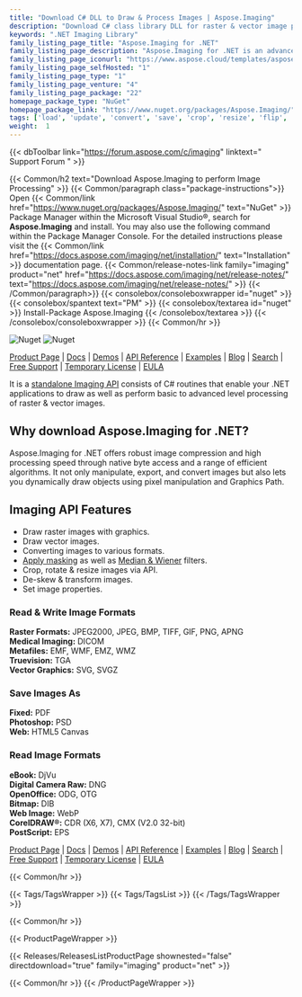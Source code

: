 ```yaml
---
title: "Download C# DLL to Draw & Process Images | Aspose.Imaging"
description: "Download C# class library DLL for raster & vector image processing. Work with CorelDRAW®, Photoshop®, Truevision, eBook, Medical, Raw image format via .NET API."
keywords: ".NET Imaging Library"
family_listing_page_title: "Aspose.Imaging for .NET"
family_listing_page_description: "Aspose.Imaging for .NET is an advanced image processing API that allows the developers to create, edit, draw or convert images in their .NET applications. It works independent of other applications, and allows saving to Adobe PhotoShop® native format without having PhotoShop application or any other image editor installed on the machine."
family_listing_page_iconurl: "https://www.aspose.cloud/templates/aspose/App_Themes/V3/images/imaging/272x272/aspose_imaging-for-net-min.png"
family_listing_page_selfHosted: "1"
family_listing_page_type: "1"
family_listing_page_venture: "4"
family_listing_page_package: "22"
homepage_package_type: "NuGet"
homepage_package_link: "https://www.nuget.org/packages/Aspose.Imaging/"
tags: ['load', 'update', 'convert', 'save', 'crop', 'resize', 'flip', 'rotate', 'image', 'image-server', 'image-service', 'image-to-svg', 'gif', 'gif-to-tiff', 'jpeg', 'png', 'png-to-pdf', 'svg', 'svg-to-bmp', 'svg-to-png', 'svgz', 'tiff', 'html5', 'tga', 'eps', 'canvas', 'filter', 'deskew', 'masking', 'compress', 'compose', 'merge', 'photo-book', 'collage-make', 'Aspose', 'Aspose.Imaging', 'Aspose.Total', 'Conholdate', 'Conholdate.Total', 'C#', 'API', 'C#', 'library', 'ASP.NET', 'Component', 'photo', 'animation-edit', 'metafile', '.NET', 'Core', 'netcore', 'netframework', 'cross-platform', 'Linux', 'thread', 'async', 'csharp', 'data', 'vector', 'cdr', 'cdr-to-jpg', 'cdr-to-pdf', 'cdr-to-png', 'cdr-to-psd', 'cmx', 'cmx-to-jpg', 'cmx-to-pdf', 'cmx-to-tiff', 'cmyk', 'dicom', 'dicom-to-png', 'webp', 'odg', 'odt', 'fodg', 'djvu', 'dng', 'jpeg-2000', 'emf', 'emz', 'bmp', 'bmp-to-pdf', 'wmf', 'wmz', 'xmp', 'dib', 'apng', 'lossless', 'jpeg-ls', 'change-background', 'remove-background', 'image-library', 'web-forms', 'windows-forms', 'winforms', 'cloud']
weight:  1
---
```


{{< dbToolbar link="https://forum.aspose.com/c/imaging" linktext=" Support Forum " >}}

{{< Common/h2 text="Download Aspose.Imaging to perform Image Processing"  >}}
{{< Common/paragraph class="package-instructions">}}
Open {{< Common/link href="https://www.nuget.org/packages/Aspose.Imaging/" text="NuGet"  >}} Package Manager within the Microsoft Visual Studio&reg;, search for <b>Aspose.Imaging</b> and install. You may also use the following command within the Package Manager Console. For the detailed instructions please visit the {{< Common/link href="https://docs.aspose.com/imaging/net/installation/" text="Installation"  >}} documentation page.
{{< Common/release-notes-link family="imaging" product="net" href="https://docs.aspose.com/imaging/net/release-notes/" text="https://docs.aspose.com/imaging/net/release-notes/"  >}}
{{< /Common/paragraph>}}
{{< consolebox/consoleboxwrapper id="nuget" >}}
       {{< consolebox/spantext text="PM" >}}
       {{< consolebox/textarea id="nuget" >}} Install-Package Aspose.Imaging {{< /consolebox/textarea >}}
{{< /consolebox/consoleboxwrapper >}}
{{< Common/hr >}}

![Nuget](https://img.shields.io/nuget/v/Aspose.Imaging) ![Nuget](https://img.shields.io/nuget/dt/Aspose.Imaging?label=nuget%20downloads)

[Product Page](https://products.aspose.com/imaging/net/) | [Docs](https://docs.aspose.com/imaging/net/) | [Demos](https://products.aspose.app/imaging/family) | [API Reference](https://reference.aspose.com/imaging/net/) | [Examples](https://github.com/aspose-imaging/Aspose.Imaging-for-.NET/tree/master/Examples) | [Blog](https://blog.aspose.com/category/imaging/) | [Search](https://search.aspose.com/) | [Free Support](https://forum.aspose.com/c/imaging) | [Temporary License](https://purchase.aspose.com/temporary-license) | [EULA](https://about.aspose.com/legal/eula/)

It is a [standalone Imaging API](https://products.aspose.com/imaging/net/) consists of C# routines that enable your .NET applications to draw as well as perform basic to advanced level processing of raster & vector images.

## Why download Aspose.Imaging for .NET?

Aspose.Imaging for .NET offers robust image compression and high processing speed through native byte access and a range of efficient algorithms. It not only manipulate, export, and convert images but also lets you dynamically draw objects using pixel manipulation and Graphics Path.

## Imaging API Features

- Draw raster images with graphics.
- Draw vector images.
- Converting images to various formats.
- [Apply masking](https://docs.aspose.com/imaging/net/image-masking/) as well as [Median & Wiener](https://docs.aspose.com/imaging/net/applying-median-and-wiener-filters/) filters.
- Crop, rotate & resize images via API.
- De-skew & transform images.
- Set image properties.

### Read & Write Image Formats

**Raster Formats:** JPEG2000, JPEG, BMP, TIFF, GIF, PNG, APNG\
**Medical Imaging:** DICOM\
**Metafiles:** EMF, WMF, EMZ, WMZ\
**Truevision:** TGA\
**Vector Graphics:** SVG, SVGZ

### Save Images As

**Fixed:** PDF\
**Photoshop:** PSD\
**Web:** HTML5 Canvas

### Read Image Formats

**eBook:** DjVu\
**Digital Camera Raw:** DNG\
**OpenOffice:** ODG, OTG\
**Bitmap:** DIB\
**Web Image:** WebP\
**CorelDRAW&reg;:** CDR (X6, X7), CMX (V2.0 32-bit)\
**PostScript:** EPS

[Product Page](https://products.aspose.com/imaging/net/) | [Docs](https://docs.aspose.com/imaging/net/) | [Demos](https://products.aspose.app/imaging/family) | [API Reference](https://reference.aspose.com/imaging/net/) | [Examples](https://github.com/aspose-imaging/Aspose.Imaging-for-.NET/tree/master/Examples) | [Blog](https://blog.aspose.com/category/imaging/) | [Search](https://search.aspose.com/) | [Free Support](https://forum.aspose.com/c/imaging) | [Temporary License](https://purchase.aspose.com/temporary-license) | [EULA](https://about.aspose.com/legal/eula/)

{{< Common/hr >}}

{{< Tags/TagsWrapper >}}
 {{< Tags/TagsList >}}
{{< /Tags/TagsWrapper >}}

{{< Common/hr >}}

{{< ProductPageWrapper >}}
<!-- ReleasesListProductPage-->
   {{< Releases/ReleasesListProductPage shownested="false"  directdownload="true" family="imaging" product="net" >}}
<!-- /ReleasesListProductPage-->
{{< Common/hr >}}
{{< /ProductPageWrapper >}}

